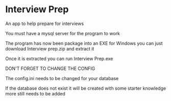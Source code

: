 # Interview Prep

An app to help prepare for interviews

You must have a mysql server for the program to work

The program has now been package into an EXE for Windows you can just download Interview prep.zip and extract it

Once it is extracted you can run Interview Prep.exe

DON'T FORGET TO CHANGE THE CONFIG

The config.ini needs to be changed for your database

If the database does not exist it will be created with some starter knowledge more still needs to be added
